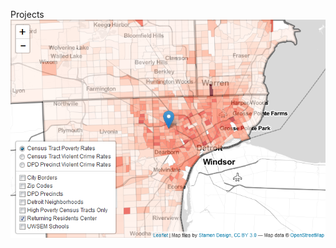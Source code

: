 Projects
![alt tag](https://github.com/saraheschmidt/saraheschmidt.github.io/blob/master/Map.png?raw=true)
